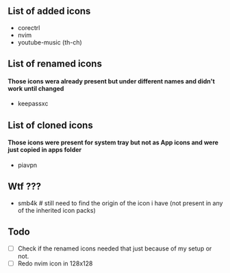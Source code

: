 ## List of added icons

- corectrl  
- nvim  
- youtube-music (th-ch)  


## List of renamed icons
#### Those icons wera already present but under different names and didn't work until changed

- keepassxc  

## List of cloned icons
#### Those icons were present for system tray but not as App icons and were just copied in apps folder 

- piavpn  

## Wtf ???

- smb4k # still need to find the origin of the icon i have (not present in any of the inherited icon packs)


## Todo

- [ ] Check if the renamed icons needed that just because of my setup or not.
- [ ] Redo nvim icon in 128x128
